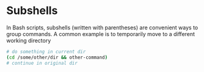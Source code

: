 # Subshells

In Bash scripts, subshells (written with parentheses) are convenient ways to group commands. A common example is to temporarily move to a different working directory
```bash
# do something in current dir
(cd /some/other/dir && other-command)
# continue in original dir
```
